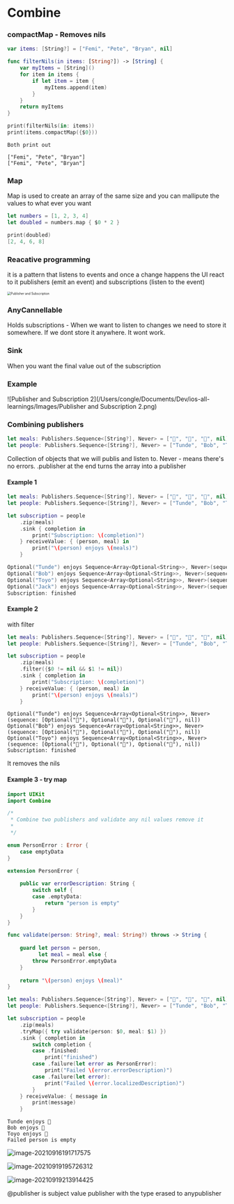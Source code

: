 # Combine



### compactMap - Removes nils

```swift
var items: [String?] = ["Femi", "Pete", "Bryan", nil]

func filterNils(in items: [String?]) -> [String] {
    var myItems = [String]()
    for item in items {
        if let item = item {
            myItems.append(item)
        }
    }
    return myItems
}

print(filterNils(in: items))
print(items.compactMap({$0}))

```

```
Both print out

["Femi", "Pete", "Bryan"]
["Femi", "Pete", "Bryan"]
```



### Map

Map is used to create an array of the same size and you can mallipute the values to what ever you want

```swift
let numbers = [1, 2, 3, 4]
let doubled = numbers.map { $0 * 2 }

print(doubled)
[2, 4, 6, 8]
```



### Reacative programming

it is a pattern that listens to events and once a change happens the UI react to it
publishers (emit an event) and subscriptions (listen to the event)

<img src="/Users/congle/Documents/Dev/ios-all-learnings/Images/Publisher and Subscription.png" alt="Publisher and Subscription" style="zoom:50%;" />



### AnyCannellable

Holds subscriptions - When we want to listen to changes we need to store it somewhere. If we dont store it anywhere. It wont work. 



### Sink

When you want the final value out of the subscription 



### Example

![Publisher and Subscription 2](/Users/congle/Documents/Dev/ios-all-learnings/Images/Publisher and Subscription 2.png)



### Combining publishers

```swift
let meals: Publishers.Sequence<[String?], Never> = ["🍔", "🌭", "🍕", nil].publisher
let people: Publishers.Sequence<[String?], Never> = ["Tunde", "Bob", "Toyo", "Jack"].publisher
```

Collection of objects that we will publis and listen to. 
Never - means there's no errors.
.publisher at the end turns the array into a publisher

#### Example 1

```swift
let meals: Publishers.Sequence<[String?], Never> = ["🍔", "🌭", "🍕", nil].publisher
let people: Publishers.Sequence<[String?], Never> = ["Tunde", "Bob", "Toyo", "Jack"].publisher

let subscription = people
	.zip(meals)
	.sink { completion in
		print("Subscription: \(completion)")
	} receiveValue: { (person, meal) in
		print("\(person) enjoys \(meals)")
	}
```

```swift
Optional("Tunde") enjoys Sequence<Array<Optional<String>>, Never>(sequence: [Optional("🍔"), Optional("🌭"), Optional("🍕"), nil])
Optional("Bob") enjoys Sequence<Array<Optional<String>>, Never>(sequence: [Optional("🍔"), Optional("🌭"), Optional("🍕"), nil])
Optional("Toyo") enjoys Sequence<Array<Optional<String>>, Never>(sequence: [Optional("🍔"), Optional("🌭"), Optional("🍕"), nil])
Optional("Jack") enjoys Sequence<Array<Optional<String>>, Never>(sequence: [Optional("🍔"), Optional("🌭"), Optional("🍕"), nil])
Subscription: finished
```

#### Example 2

with filter

```swift
let meals: Publishers.Sequence<[String?], Never> = ["🍔", "🌭", "🍕", nil].publisher
let people: Publishers.Sequence<[String?], Never> = ["Tunde", "Bob", "Toyo", "Jack"].publisher

let subscription = people
	.zip(meals)
	.filter({$0 != nil && $1 != nil})
	.sink { completion in
		print("Subscription: \(completion)")
	} receiveValue: { (person, meal) in
		print("\(person) enjoys \(meals)")
	}
```

```
Optional("Tunde") enjoys Sequence<Array<Optional<String>>, Never>(sequence: [Optional("🍔"), Optional("🌭"), Optional("🍕"), nil])
Optional("Bob") enjoys Sequence<Array<Optional<String>>, Never>(sequence: [Optional("🍔"), Optional("🌭"), Optional("🍕"), nil])
Optional("Toyo") enjoys Sequence<Array<Optional<String>>, Never>(sequence: [Optional("🍔"), Optional("🌭"), Optional("🍕"), nil])
Subscription: finished
```

It removes the nils 



#### Example  3 - try map

```swift
import UIKit
import Combine

/*
 * Combine two publishers and validate any nil values remove it
 *
 */

enum PersonError : Error {
	case emptyData
}

extension PersonError {
	
	public var errorDescription: String {
		switch self {
		case .emptyData:
			return "person is empty"
		}
	}
}

func validate(person: String?, meal: String?) throws -> String {
	
	guard let person = person,
		  let meal = meal else {
		throw PersonError.emptyData
	}
	
	return "\(person) enjoys \(meal)"
}

let meals: Publishers.Sequence<[String?], Never> = ["🍔", "🌭", "🍕", nil].publisher
let people: Publishers.Sequence<[String?], Never> = ["Tunde", "Bob", "Toyo", "Jack"].publisher

let subscription = people
	.zip(meals)
	.tryMap({ try validate(person: $0, meal: $1) })
	.sink { completion in
		switch completion {
		case .finished:
			print("finished")
		case .failure(let error as PersonError):
			print("Failed \(error.errorDescription)")
		case .failure(let error):
			print("Failed \(error.localizedDescription)")
		}
	} receiveValue: { message in
		print(message)
	}

```

```
Tunde enjoys 🍔
Bob enjoys 🌭
Toyo enjoys 🍕
Failed person is empty
```



![image-20210916191717575](/Users/congle/Documents/Dev/ios-all-learnings/Images/image-20210916191717575.png)



![image-20210919195726312](/Users/congle/Documents/Dev/ios-all-learnings/Images/image-20210919195726312.png)



![image-20210919213914425](/Users/congle/Documents/Dev/ios-all-learnings/Images/image-20210919213914425.png)



@publisher is subject value publisher with the type erased to anypublisher

